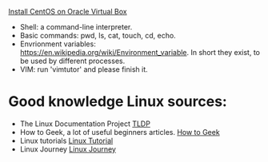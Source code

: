 [Install CentOS on Oracle Virtual Box](http://www.jeramysingleton.com/install-centos-7-minimal-in-virtualbox/)
- Shell: a command-line interpreter.
- Basic commands: pwd, ls, cat, touch, cd, echo.
- Envrionment variables: https://en.wikipedia.org/wiki/Environment_variable. In short they exist, to be used by different processes.
- VIM: run 'vimtutor' and please finish it.
# Good knowledge Linux sources:
* The Linux Documentation Project [TLDP](http://www.tldp.org/)
* How to Geek, a lot of useful beginners articles. [How to Geek](https://www.howtogeek.com/tag/linux/)
* Linux tutorials [Linux Tutorial](http://www.linux-tutorial.info/)
* Linux Journey [Linux Journey](https://linuxjourney.com/)
